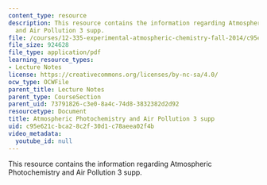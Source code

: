```yaml
---
content_type: resource
description: This resource contains the information regarding Atmospheric Photochemistry
  and Air Pollution 3 supp.
file: /courses/12-335-experimental-atmospheric-chemistry-fall-2014/c95e621cbca28c2f30d1c78aeea02f4b_MIT12_335F14_Lect1_3supp.pdf
file_size: 924628
file_type: application/pdf
learning_resource_types:
- Lecture Notes
license: https://creativecommons.org/licenses/by-nc-sa/4.0/
ocw_type: OCWFile
parent_title: Lecture Notes
parent_type: CourseSection
parent_uid: 73791826-c3e0-8a4c-74d8-3832382d2d92
resourcetype: Document
title: Atmospheric Photochemistry and Air Pollution 3 supp
uid: c95e621c-bca2-8c2f-30d1-c78aeea02f4b
video_metadata:
  youtube_id: null
---
```

This resource contains the information regarding Atmospheric Photochemistry and Air Pollution 3 supp.